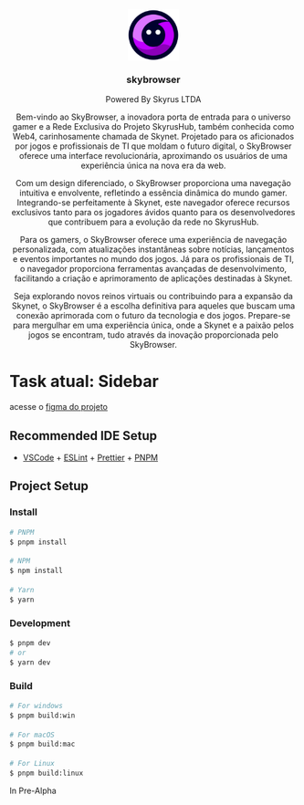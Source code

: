 <div align="center">
  <img src="./resources/icon.png" align="center" width="90px">
  <h3>skybrowser</h3>
  <p>Powered By Skyrus LTDA</p>

Bem-vindo ao SkyBrowser, a inovadora porta de entrada para o universo gamer e a Rede Exclusiva do Projeto SkyrusHub, também conhecida como Web4, carinhosamente chamada de Skynet. Projetado para os aficionados por jogos e profissionais de TI que moldam o futuro digital, o SkyBrowser oferece uma interface revolucionária, aproximando os usuários de uma experiência única na nova era da web.

Com um design diferenciado, o SkyBrowser proporciona uma navegação intuitiva e envolvente, refletindo a essência dinâmica do mundo gamer. Integrando-se perfeitamente à Skynet, este navegador oferece recursos exclusivos tanto para os jogadores ávidos quanto para os desenvolvedores que contribuem para a evolução da rede no SkyrusHub.

Para os gamers, o SkyBrowser oferece uma experiência de navegação personalizada, com atualizações instantâneas sobre notícias, lançamentos e eventos importantes no mundo dos jogos. Já para os profissionais de TI, o navegador proporciona ferramentas avançadas de desenvolvimento, facilitando a criação e aprimoramento de aplicações destinadas à Skynet.

Seja explorando novos reinos virtuais ou contribuindo para a expansão da Skynet, o SkyBrowser é a escolha definitiva para aqueles que buscam uma conexão aprimorada com o futuro da tecnologia e dos jogos. Prepare-se para mergulhar em uma experiência única, onde a Skynet e a paixão pelos jogos se encontram, tudo através da inovação proporcionada pelo SkyBrowser.

</div>

# Task atual: Sidebar

acesse o [figma do projeto](<https://www.figma.com/file/NrLRTuLsUgukNcPihae8eP/Arc-browser-interface-(Community)?type=design&node-id=2-1319&mode=design&t=6AnKmGCNJHv7b9ol-0>)

## Recommended IDE Setup

- [VSCode](https://code.visualstudio.com/) + [ESLint](https://marketplace.visualstudio.com/items?itemName=dbaeumer.vscode-eslint) + [Prettier](https://marketplace.visualstudio.com/items?itemName=esbenp.prettier-vscode) + [PNPM](https://pnpm.io/pt/)

## Project Setup

### Install

```bash
# PNPM
$ pnpm install

# NPM
$ npm install

# Yarn
$ yarn
```

### Development

```bash
$ pnpm dev
# or
$ yarn dev
```

### Build

```bash
# For windows
$ pnpm build:win

# For macOS
$ pnpm build:mac

# For Linux
$ pnpm build:linux
```

In Pre-Alpha
